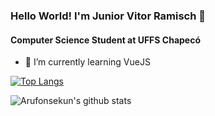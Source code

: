 ### Hello World! I'm Junior Vitor Ramisch 👋

#### Computer Science Student at UFFS Chapecó

- 🌱 I’m currently learning VueJS

[![Top Langs](https://github-readme-stats.vercel.app/api/top-langs/?username=arufonsekun&layout=compact)](https://github.com/anuraghazra/github-readme-stats)

![Arufonsekun's github stats](https://github-readme-stats.vercel.app/api?username=arufonsekun)
<!--
**arufonsekun/arufonsekun** is a ✨ _special_ ✨ repository because its `README.md` (this file) appears on your GitHub profile.

Here are some ideas to get you started:

- 🔭 I’m currently working on ...

- 👯 I’m looking to collaborate on ...
- 🤔 I’m looking for help with ...
- 💬 Ask me about ...
- 📫 How to reach me: ...
- 😄 Pronouns: ...
- ⚡ Fun fact: ...
-->
